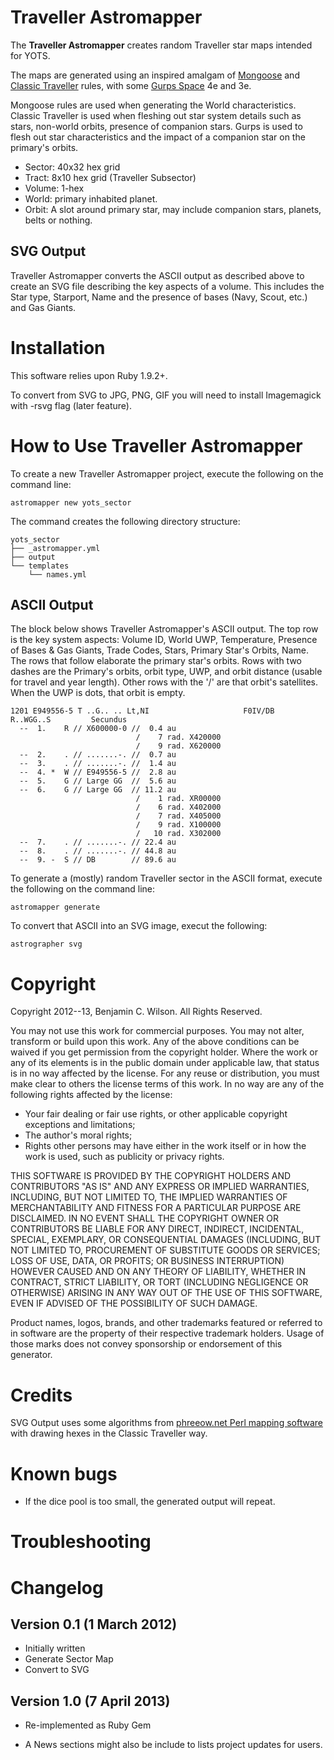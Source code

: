 Traveller Astromapper
==========================

The **Traveller Astromapper** creates random Traveller star maps intended for YOTS.

The maps are generated using an inspired amalgam of [Mongoose](http://www.mongoosepublishing.com/rpgs/traveller/core-rulebooks-accessories.html) and [Classic Traveller](http://www.farfuture.net/) rules, with some [Gurps Space](http://www.sjgames.com/gurps/books/space/) 4e and 3e.

Mongoose rules are used when generating the World characteristics. Classic Traveller is used when fleshing out star system details such as stars, non-world orbits, presence of companion stars. Gurps is used to flesh out star characteristics and the impact of a companion star on the primary's orbits.

* Sector: 40x32 hex grid
* Tract:  8x10 hex grid (Traveller Subsector)
* Volume: 1-hex
* World: primary inhabited planet.
* Orbit: A slot around primary star, may include companion stars, planets, belts or nothing.


SVG Output
----------

Traveller Astromapper converts the ASCII output as described above to create an SVG file describing the key aspects of a volume. This includes the Star type, Starport, Name and the presence of bases (Navy, Scout, etc.) and Gas Giants.

Installation
============

This software relies upon Ruby 1.9.2+.

To convert from SVG to JPG, PNG, GIF you will need to install Imagemagick with -rsvg flag (later feature).

How to Use Traveller Astromapper
======================

To create a new Traveller Astromapper project, execute the following on the command line:

```
astromapper new yots_sector
```

The command creates the following directory structure:

```
yots_sector
├── _astromapper.yml
├── output
└── templates
    └── names.yml
```

ASCII Output
------------

The block below shows Traveller Astromapper's ASCII output. The top row is the key system aspects: Volume ID, World UWP, Temperature, Presence of Bases & Gas Giants, Trade Codes, Stars, Primary Star's Orbits, Name. The rows that follow elaborate the primary star's orbits. Rows with two dashes are the Primary's orbits, orbit type, UWP, and orbit distance (usable for travel and year length). Other rows with the '/' are that orbit's satellites. When the UWP is dots, that orbit is empty.

```
1201 E949556-5 T ..G.. .. Lt,NI                     F0IV/DB           R..WGG..S         Secundus
  --  1.    R // X600000-0 //  0.4 au
                            /    7 rad. X420000
                            /    9 rad. X620000
  --  2.    . // .......-. //  0.7 au
  --  3.    . // .......-. //  1.4 au
  --  4. *  W // E949556-5 //  2.8 au
  --  5.    G // Large GG  //  5.6 au
  --  6.    G // Large GG  // 11.2 au
                            /    1 rad. XR00000
                            /    6 rad. X402000
                            /    7 rad. X405000
                            /    9 rad. X100000
                            /   10 rad. X302000
  --  7.    . // .......-. // 22.4 au
  --  8.    . // .......-. // 44.8 au
  --  9. -  S // DB        // 89.6 au
```

To generate a (mostly) random Traveller sector in the ASCII format, execute the following on the command line:

```
astromapper generate
```

To convert that ASCII into an SVG image, execut the following:

```
astrographer svg
```

Copyright
=========

Copyright 2012--13, Benjamin C. Wilson. All Rights Reserved.

You may not use this work for commercial purposes. You may not alter, transform or build upon this work. Any of the above conditions can be waived if you get permission from the copyright holder. Where the work or any of its elements is in the public domain under applicable law, that status is in no way affected by the license. For any reuse or distribution, you must make clear to others the license terms of this work. In no way are any of the following rights affected by the license:

* Your fair dealing or fair use rights, or other applicable copyright exceptions and limitations;
* The author's moral rights;
* Rights other persons may have either in the work itself or in how the work is used, such as publicity or privacy rights.

THIS SOFTWARE IS PROVIDED BY THE COPYRIGHT HOLDERS AND CONTRIBUTORS "AS IS" AND ANY EXPRESS OR IMPLIED WARRANTIES, INCLUDING, BUT NOT LIMITED TO, THE IMPLIED WARRANTIES OF MERCHANTABILITY AND FITNESS FOR A PARTICULAR PURPOSE ARE DISCLAIMED. IN NO EVENT SHALL THE COPYRIGHT OWNER OR CONTRIBUTORS BE LIABLE FOR ANY DIRECT, INDIRECT, INCIDENTAL, SPECIAL, EXEMPLARY, OR CONSEQUENTIAL DAMAGES (INCLUDING, BUT NOT LIMITED TO, PROCUREMENT OF SUBSTITUTE GOODS OR SERVICES; LOSS OF USE, DATA, OR PROFITS; OR BUSINESS INTERRUPTION) HOWEVER CAUSED AND ON ANY THEORY OF LIABILITY, WHETHER IN CONTRACT, STRICT LIABILITY, OR TORT (INCLUDING NEGLIGENCE OR OTHERWISE) ARISING IN ANY WAY OUT OF THE USE OF THIS SOFTWARE, EVEN IF ADVISED OF THE POSSIBILITY OF SUCH DAMAGE.

Product names, logos, brands, and other trademarks featured or referred to in  software are the property of their respective trademark holders. Usage of those marks does not convey sponsorship or endorsement of this generator.

Credits
=======

SVG Output uses some algorithms from [phreeow.net Perl mapping software](http://www.phreeow.net/wiki/tiki-index.php?page=Subsector+mapping+and+generating+software) with drawing hexes in the Classic Traveller way.

Known bugs
===========
* If the dice pool is too small, the generated output will repeat.

Troubleshooting
===============

Changelog
=========

Version 0.1 (1 March 2012) 
--------------------------
* Initially written
* Generate Sector Map
* Convert to SVG

Version 1.0 (7 April 2013)
--------------------------
* Re-implemented as Ruby Gem

* A News sections might also be include to lists project updates for users.